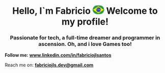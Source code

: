 <h1 align="center">Hello, I`m Fabricio <img src="br.png" width="36px" style="border-radius: 15px"> Welcome to my profile!</h1>
<h3 align="center">Passionate for tech, a full-time dreamer and programmer in ascension. Oh, and i love Games too!</h3>

**Follow me:**
**www.linkedin.com/in/fabriciojlsantos**

Reach me on: **fabriciojls.dev@gmail.com**

